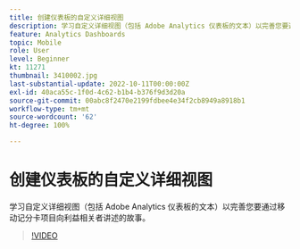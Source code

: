 ```yaml
---
title: 创建仪表板的自定义详细视图
description: 学习自定义详细视图（包括 Adobe Analytics 仪表板的文本）以完善您要通过移动记分卡项目向利益相关者讲述的故事。
feature: Analytics Dashboards
topic: Mobile
role: User
level: Beginner
kt: 11271
thumbnail: 3410002.jpg
last-substantial-update: 2022-10-11T00:00:00Z
exl-id: 40aca55c-1f0d-4c62-b1b4-b376f9d3d20a
source-git-commit: 00abc8f2470e2199fdbee4e34f2cb8949a8918b1
workflow-type: tm+mt
source-wordcount: '62'
ht-degree: 100%

---
```


# 创建仪表板的自定义详细视图

学习自定义详细视图（包括 Adobe Analytics 仪表板的文本）以完善您要通过移动记分卡项目向利益相关者讲述的故事。

>[!VIDEO](https://video.tv.adobe.com/v/3413785/?quality=12&learn=on&captions=chi_hans)

